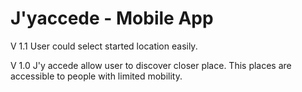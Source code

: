 J'yaccede - Mobile App
===============
V 1.1
User could select started location easily.

V 1.0
J'y accede allow user to discover closer place. This places are accessible to people with limited mobility. 